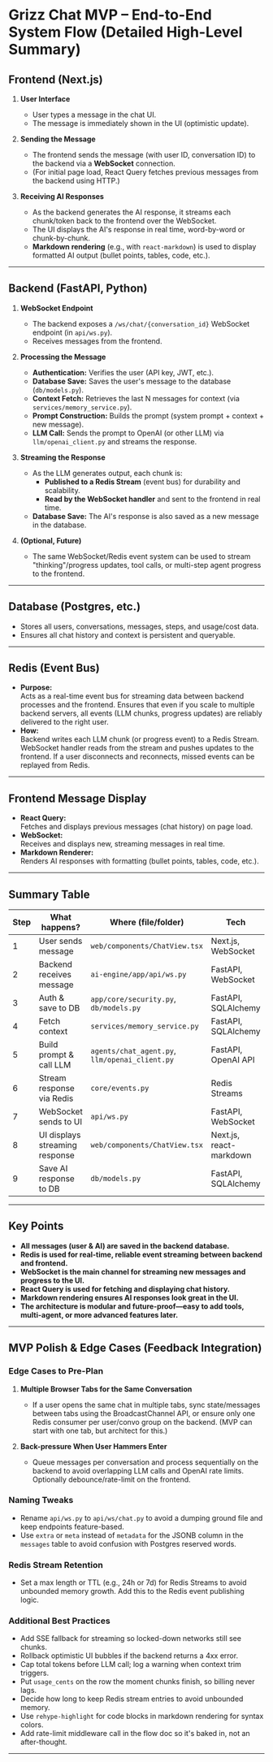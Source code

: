 # Grizz Chat MVP – End-to-End System Flow (Detailed High-Level Summary)

## Frontend (Next.js)

1. **User Interface**
   - User types a message in the chat UI.
   - The message is immediately shown in the UI (optimistic update).

2. **Sending the Message**
   - The frontend sends the message (with user ID, conversation ID) to the backend via a **WebSocket** connection.
   - (For initial page load, React Query fetches previous messages from the backend using HTTP.)

3. **Receiving AI Responses**
   - As the backend generates the AI response, it streams each chunk/token back to the frontend over the WebSocket.
   - The UI displays the AI's response in real time, word-by-word or chunk-by-chunk.
   - **Markdown rendering** (e.g., with `react-markdown`) is used to display formatted AI output (bullet points, tables, code, etc.).

---

## Backend (FastAPI, Python)

1. **WebSocket Endpoint**
   - The backend exposes a `/ws/chat/{conversation_id}` WebSocket endpoint (in `api/ws.py`).
   - Receives messages from the frontend.

2. **Processing the Message**
   - **Authentication:** Verifies the user (API key, JWT, etc.).
   - **Database Save:** Saves the user's message to the database (`db/models.py`).
   - **Context Fetch:** Retrieves the last N messages for context (via `services/memory_service.py`).
   - **Prompt Construction:** Builds the prompt (system prompt + context + new message).
   - **LLM Call:** Sends the prompt to OpenAI (or other LLM) via `llm/openai_client.py` and streams the response.

3. **Streaming the Response**
   - As the LLM generates output, each chunk is:
     - **Published to a Redis Stream** (event bus) for durability and scalability.
     - **Read by the WebSocket handler** and sent to the frontend in real time.
   - **Database Save:** The AI's response is also saved as a new message in the database.

4. **(Optional, Future)**
   - The same WebSocket/Redis event system can be used to stream "thinking"/progress updates, tool calls, or multi-step agent progress to the frontend.

---

## Database (Postgres, etc.)

- Stores all users, conversations, messages, steps, and usage/cost data.
- Ensures all chat history and context is persistent and queryable.

---

## Redis (Event Bus)

- **Purpose:**  
  Acts as a real-time event bus for streaming data between backend processes and the frontend.
  Ensures that even if you scale to multiple backend servers, all events (LLM chunks, progress updates) are reliably delivered to the right user.
- **How:**  
  Backend writes each LLM chunk (or progress event) to a Redis Stream.
  WebSocket handler reads from the stream and pushes updates to the frontend.
  If a user disconnects and reconnects, missed events can be replayed from Redis.

---

## Frontend Message Display

- **React Query:**  
  Fetches and displays previous messages (chat history) on page load.
- **WebSocket:**  
  Receives and displays new, streaming messages in real time.
- **Markdown Renderer:**  
  Renders AI responses with formatting (bullet points, tables, code, etc.).

---

## Summary Table

| Step | What happens? | Where (file/folder) | Tech |
|------|---------------|---------------------|------|
| 1    | User sends message | `web/components/ChatView.tsx` | Next.js, WebSocket |
| 2    | Backend receives message | `ai-engine/app/api/ws.py` | FastAPI, WebSocket |
| 3    | Auth & save to DB | `app/core/security.py`, `db/models.py` | FastAPI, SQLAlchemy |
| 4    | Fetch context | `services/memory_service.py` | FastAPI, SQLAlchemy |
| 5    | Build prompt & call LLM | `agents/chat_agent.py`, `llm/openai_client.py` | FastAPI, OpenAI API |
| 6    | Stream response via Redis | `core/events.py` | Redis Streams |
| 7    | WebSocket sends to UI | `api/ws.py` | FastAPI, WebSocket |
| 8    | UI displays streaming response | `web/components/ChatView.tsx` | Next.js, react-markdown |
| 9    | Save AI response to DB | `db/models.py` | FastAPI, SQLAlchemy |

---

## Key Points

- **All messages (user & AI) are saved in the backend database.**
- **Redis is used for real-time, reliable event streaming between backend and frontend.**
- **WebSocket is the main channel for streaming new messages and progress to the UI.**
- **React Query is used for fetching and displaying chat history.**
- **Markdown rendering ensures AI responses look great in the UI.**
- **The architecture is modular and future-proof—easy to add tools, multi-agent, or more advanced features later.**

---

## MVP Polish & Edge Cases (Feedback Integration)

### Edge Cases to Pre-Plan

1. **Multiple Browser Tabs for the Same Conversation**
   - If a user opens the same chat in multiple tabs, sync state/messages between tabs using the BroadcastChannel API, or ensure only one Redis consumer per user/convo group on the backend. (MVP can start with one tab, but architect for this.)

2. **Back-pressure When User Hammers Enter**
   - Queue messages per conversation and process sequentially on the backend to avoid overlapping LLM calls and OpenAI rate limits. Optionally debounce/rate-limit on the frontend.

### Naming Tweaks
- Rename `api/ws.py` to `api/ws/chat.py` to avoid a dumping ground file and keep endpoints feature-based.
- Use `extra` or `meta` instead of `metadata` for the JSONB column in the `messages` table to avoid confusion with Postgres reserved words.

### Redis Stream Retention
- Set a max length or TTL (e.g., 24h or 7d) for Redis Streams to avoid unbounded memory growth. Add this to the Redis event publishing logic.

### Additional Best Practices
- Add SSE fallback for streaming so locked-down networks still see chunks.
- Rollback optimistic UI bubbles if the backend returns a 4xx error.
- Cap total tokens before LLM call; log a warning when context trim triggers.
- Put `usage_cents` on the row the moment chunks finish, so billing never lags.
- Decide how long to keep Redis stream entries to avoid unbounded memory.
- Use `rehype-highlight` for code blocks in markdown rendering for syntax colors.
- Add rate-limit middleware call in the flow doc so it's baked in, not an after-thought.

---
